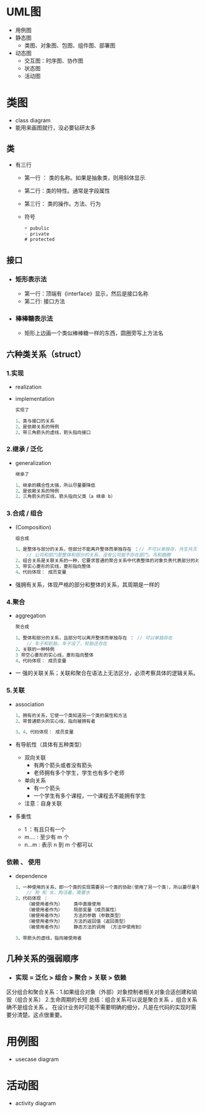 # UML图

* 用例图
* 静态图
    * 类图、对象图、包图、组件图、部署图
* 动态图
    * 交互图：时序图、协作图
    * 状态图
    * 活动图

















# 类图

* class diagram
* 能用来画图就行，没必要钻研太多

## 类

* 有三行

    * 第一行 ： 类的名称。如果是抽象类，则用斜体显示

    * 第二行：类的特性。通常是字段属性

    * 第三行： 类的操作。方法、行为

    * 符号

        ```go
        + pubulic
        - private
        # protected
        ```

        

## 接口

* ### 矩形表示法

    * 第一行：顶端有《interface》显示，然后是接口名称
    * 第二行:  接口方法

* ### 棒棒糖表示法

    * 矩形上边画一个类似棒棒糖一样的东西，圆圈旁写上方法名

## 六种类关系（struct）

### 1.实现

* realization 

* implementation

    ```go
    实现了
    
    1、类与接口的关系
    2、是依赖关系的特例
    2、带三角箭头的虚线，箭头指向接口
    ```

    

### 2.继承 / 泛化

* generalization

    ```go
    继承了
    
    1、继承的耦合性太强，所以尽量要降低
    2、是依赖关系的特例
    2、三角箭头的实线，箭头指向父类（a 继承 b）
    ```

### 3.合成 / 组合

* (Composition) 

    ```go
    组合成
    
    1、是整体与部分的关系，但部分不能离开整体而单独存在 ：// 不可以单独存，共生共灭
    	// 公司和部门是整体和部分的关系，没有公司就不存在部门。鸟和翅膀
    2、组合关系是关联关系的一种，它要求普通的聚合关系中代表整体的对象负责代表部分的对象的生命周期。
    3、带实心菱形的实线，菱形指向整体
    4、代码体现： 成员变量
    ```

    

* 强拥有关系，体现严格的部分和整体的关系，其周期是一样的

### 4.聚合

* aggregation

    ```go
    聚合成
    
    1、整体和部分的关系，且部分可以离开整体而单独存在 ： // 可以单独存在
    	// 车子和轮胎，车子没了，轮胎还存在
    2、关联的一种特例
    3 带空心菱形的实心线，菱形指向整体
    4、代码体现： 成员变量
    ```

* 一 强的关联关系；关联和聚合在语法上无法区分，必须考察具体的逻辑关系。 

### 5.关联

* association

    ```go
    1、拥有的关系，它使一个类知道另一个类的属性和方法
    2、带普通箭头的实心线，指向被拥有者
    
    3、4、代码体现： 成员变量
    ```

* 有导航性（具体有五种类型）

    * 双向关联
        *  有两个箭头或者没有箭头
        *  老师拥有多个学生，学生也有多个老师 
    * 单向关系
        *  有一个箭头 
        *  一个学生有多个课程，一个课程去不能拥有学生
    * 注意：自身关联

* 多重性

    *  1     	：有且只有一个
    *  m....     :  至少有 m 个
    *  n...m    : 表示 n 到 m 个都可以



### 依赖 、 使用

* dependence

    ```go
    1、一种使用的关系，即一个类的实现需要另一个类的协助(使用了另一个类)，所以要尽量不使用双向的互相依赖.
    	// 狗 和 水，狗活着，需要水
    2、代码体现 ：
    	（被使用者作为）    类中直接使用
    	（被使用者作为） 	局部变量（成员属性）
    	（被使用者作为）	方法的参数（参数类型）
    	（被使用者作为）	方法的返回值（返回类型）
    	（被使用者作为）	静态方法的调用 （方法中使用到）
    
    3、带箭头的虚线，指向被使用者
    ```



## 几种关系的强弱顺序

* ###    实现  =   泛化 > 组合 > 聚合 > 关联 > 依赖 

区分组合和聚合关系：1.如果组合对象（外部）对象控制者相关对象合适创建和销毁（组合关系） 2.生命周期的长短 总结：组合关系可以说是聚合关系 ，组合关系确不是组合关系 。 在设计业务时可能不需要明确的细分，凡是在代码的实现时需要分清楚。这点很重要。 





# 用例图

* usecase diagram

# 活动图

* activity diagram







































